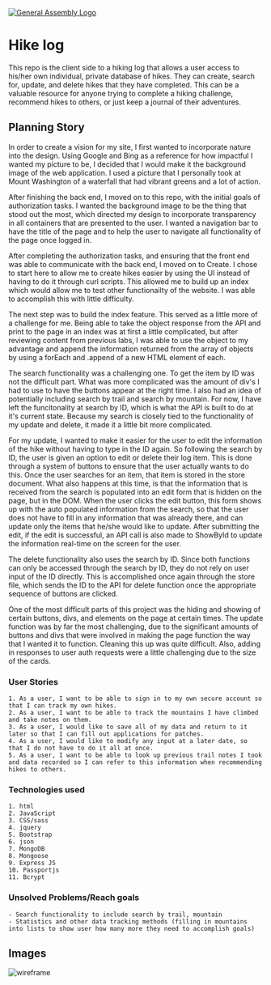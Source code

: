 [![General Assembly Logo](https://camo.githubusercontent.com/1a91b05b8f4d44b5bbfb83abac2b0996d8e26c92/687474703a2f2f692e696d6775722e636f6d2f6b6538555354712e706e67)](https://generalassemb.ly/education/web-development-immersive)

# Hike log
This repo is the client side to a hiking log that allows a user access to his/her own individual, private database of hikes.  They can create, search for, update, and delete hikes that they have completed.  This can be a valuable resource for anyone trying to complete a hiking challenge, recommend hikes to others, or just keep a journal of their adventures.

## Planning Story
In order to create a vision for my site, I first wanted to incorporate nature into the design.  Using Google and Bing as a reference for how impactful I wanted my picture to be, I decided that I would make it the background image of the web application.  I used a picture that I personally took at Mount Washington of a waterfall that had vibrant greens and a lot of action.

After finishing the back end, I moved on to this repo, with the initial goals of authorization tasks.  I wanted the background image to be the thing that stood out the most, which directed my design to incorporate transparency in all containers that are presented to the user.  I wanted a navigation bar to have the title of the page and to help the user to navigate all functionality of the page once logged in.

After completing the authorization tasks, and ensuring that the front end was able to communicate with the back end, I moved on to Create. I chose to start here to allow me to create hikes easier by using the UI instead of having to do it through curl scripts.  This allowed me to build up an index which would allow me to test other functionailty of the website.  I was able to accomplish this with little difficulty.

The next step was to build the index feature.  This served as a little more of a challenge for me.  Being able to take the object response from the API and print to the page in an index was at first a little complicated, but after reviewing content from previous labs, I was able to use the object to my advantage and append the information returned from the array of objects by using a forEach and .append of a new HTML element of each.

The search functionality was a challenging one.  To get the item by ID was not the difficult part.  What was more complicated was the amount of div's I had to use to have the buttons appear at the right time.  I also had an idea of potentially including search by trail and search by mountain.  For now, I have left the funcitonality at search by ID, which is what the API is built to do at it's current state.  Because my search is closely tied to the functionality of my update and delete, it made it a little bit more complicated.

For my update, I wanted to make it easier for the user to edit the information of the hike without having to type in the ID again.  So following the search by ID, the user is given an option to edit or delete their log item.  This is done through a system of buttons to ensure that the user actually wants to do this.  Once the user searches for an item, that item is stored in the store document.  What also happens at this time, is that the information that is received from the search is populated into an edit form that is hidden on the page, but in the DOM.  When the user clicks the edit button, this form shows up with the auto populated information from the search, so that the user does not have to fill in any information that was already there, and can update only the items that he/she would like to update.  After submitting the edit, if the edit is successful, an API call is also made to ShowById to update the information real-time on the screen for the user.

The delete functionality also uses the search by ID.  Since both functions can only be accessed through the search by ID, they do not rely on user input of the ID directly.  This is accomplished once again through the store file, which sends the ID to the API for delete function once the appropriate sequence of buttons are clicked.

One of the most difficult parts of this project was the hiding and showing of certain buttons, divs, and elements on the page at certain times.  The update function was by far the most challenging, due to the significant amounts of buttons and divs that were involved in making the page function the way that I wanted it to function.  Cleaning this up was quite difficult.  Also, adding in responses to user auth requests were a little challenging due to the size of the cards.

### User Stories
    1. As a user, I want to be able to sign in to my own secure account so that I can track my own hikes.
    2. As a user, I want to be able to track the mountains I have climbed and take notes on them.
    3. As a user, I would like to save all of my data and return to it later so that I can fill out applications for patches.
    4. As a user, I would like to modify any input at a later date, so that I do not have to do it all at once.
    5. As a user, I want to be able to look up previous trail notes I took and data recorded so I can refer to this information when recommending hikes to others.

### Technologies used
    1. html
    2. JavaScript
    3. CSS/sass
    4. jquery
    5. Bootstrap
    6. json
    7. MongoDB
    8. Mongoose
    9. Express JS
    10. Passportjs
    11. Bcrypt

### Unsolved Problems/Reach goals
    - Search functionality to include search by trail, mountain
    - Statistics and other data tracking methods (filling in mountains into lists to show user how many more they need to accomplish goals)

## Images
![wireframe](https://user-images.githubusercontent.com/53917811/93946300-e6152d00-fd06-11ea-9b02-bfe171332076.jpg)
